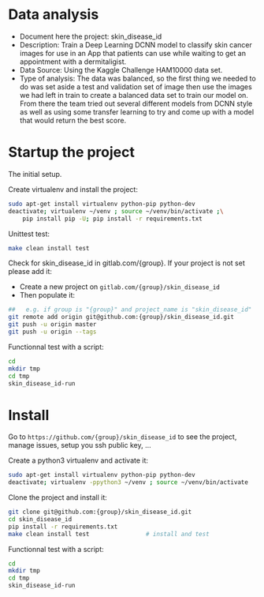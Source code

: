 # Data analysis
- Document here the project: skin_disease_id
- Description: Train a Deep Learning DCNN model to classify skin cancer images for use in an App that patients can use while waiting to get an appointment with a dermitaligist.
- Data Source: Using the Kaggle Challenge HAM10000 data set.
- Type of analysis: The data was balanced, so the first thing we needed to do was set aside a test and validation set of image then use the images we had left in train to create a balanced data set to train our model on. From there the team tried out several different models from DCNN style as well as using some transfer learning to try and come up with a model that would return the best score.

# Startup the project

The initial setup.

Create virtualenv and install the project:
```bash
sudo apt-get install virtualenv python-pip python-dev
deactivate; virtualenv ~/venv ; source ~/venv/bin/activate ;\
    pip install pip -U; pip install -r requirements.txt
```

Unittest test:
```bash
make clean install test
```

Check for skin_disease_id in gitlab.com/{group}.
If your project is not set please add it:

- Create a new project on `gitlab.com/{group}/skin_disease_id`
- Then populate it:

```bash
##   e.g. if group is "{group}" and project_name is "skin_disease_id"
git remote add origin git@github.com:{group}/skin_disease_id.git
git push -u origin master
git push -u origin --tags
```

Functionnal test with a script:

```bash
cd
mkdir tmp
cd tmp
skin_disease_id-run
```

# Install

Go to `https://github.com/{group}/skin_disease_id` to see the project, manage issues,
setup you ssh public key, ...

Create a python3 virtualenv and activate it:

```bash
sudo apt-get install virtualenv python-pip python-dev
deactivate; virtualenv -ppython3 ~/venv ; source ~/venv/bin/activate
```

Clone the project and install it:

```bash
git clone git@github.com:{group}/skin_disease_id.git
cd skin_disease_id
pip install -r requirements.txt
make clean install test                # install and test
```
Functionnal test with a script:

```bash
cd
mkdir tmp
cd tmp
skin_disease_id-run
```
